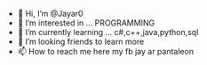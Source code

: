 - 👋 Hi, I’m @Jayar0
- 👀 I’m interested in ... PROGRAMMING
- 🌱 I’m currently learning ... c#,c++,java,python,sql
- 💞️ I’m looking friends to learn more 
- 📫 How to reach me here my fb jay ar pantaleon

<!---
Jayar0/Jayar0 is a ✨ special ✨ repository because its `README.md` (this file) appears on your GitHub profile.
You can click the Preview link to take a look at your changes.
--->
